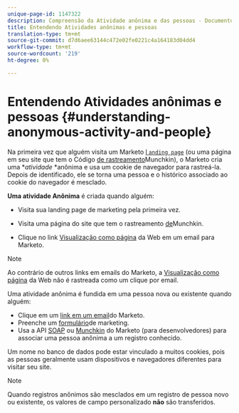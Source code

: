 ```yaml
---
unique-page-id: 1147322
description: Compreensão da Atividade anônima e das pessoas - Documentos do Marketing - Documentação do produto
title: Entendendo Atividades anônimas e pessoas
translation-type: tm+mt
source-git-commit: d7d6aee63144c472e02fe0221c4a164183d04dd4
workflow-type: tm+mt
source-wordcount: '219'
ht-degree: 0%

---
```



# Entendendo Atividades anônimas e pessoas {#understanding-anonymous-activity-and-people}

Na primeira vez que alguém visita um Marketo [l `anding page`](http://docs.marketo.com/display/DOCS/Personalizing+Landing+Pages) (ou uma página em seu site que tem o Código [de rastreamento](../../../../product-docs/administration/additional-integrations/add-munchkin-tracking-code-to-your-website.md)Munchkin), o Marketo cria uma **atividade* *anônima e usa um cookie de navegador para rastreá-la. Depois de identificado, ele se torna uma pessoa e o histórico associado ao cookie do navegador é mesclado.

**Uma atividade Anônima** é criada quando alguém:

* Visita sua landing page de marketing pela primeira vez.

* Visita uma página do site que tem o rastreamento [de](../../../../product-docs/administration/additional-integrations/add-munchkin-tracking-code-to-your-website.md)Munchkin.

* Clique no link [Visualização como página](../../../../product-docs/email-marketing/general/functions-in-the-editor/add-a-view-as-web-page-link-to-an-email.md) da Web em um email para Marketo.

>[!NOTE]
>
>Ao contrário de outros links em emails do Marketo, a [Visualização como página](../../../../product-docs/email-marketing/general/functions-in-the-editor/add-a-view-as-web-page-link-to-an-email.md) da Web não é rastreada como um clique por email.

Uma atividade anônima é fundida em uma pessoa nova ou existente quando alguém:

* Clique em um [link em um email](../../../../product-docs/email-marketing/general/using-tokens/add-a-system-token-as-a-link-in-an-email.md)do Marketo.
* Preenche um [formulário](../../../../product-docs/demand-generation/forms/form-actions/embed-a-form-on-your-website.md)de marketing.
* Usa a API [SOAP](http://docs.marketo.com/pages/viewpage.action?pageid=7509846) ou [Munchkin](../../../../product-docs/administration/additional-integrations/add-munchkin-tracking-code-to-your-website.md) do Marketo (para desenvolvedores) para associar uma pessoa anônima a um registro conhecido.

Um nome no banco de dados pode estar vinculado a muitos cookies, pois as pessoas geralmente usam dispositivos e navegadores diferentes para visitar seu site.

>[!NOTE]
>
>Quando registros anônimos são mesclados em um registro de pessoa novo ou existente, os valores de campo personalizado **não** são transferidos.

